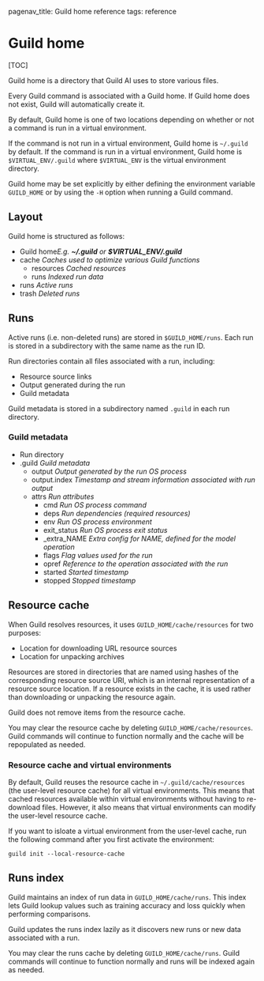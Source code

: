 pagenav_title: Guild home reference
tags: reference

# Guild home

[TOC]

Guild home is a directory that Guild AI uses to store various files.

Every Guild command is associated with a Guild home. If Guild home
does not exist, Guild will automatically create it.

By default, Guild home is one of two locations depending on whether or
not a command is run in a virtual environment.

If the command is not run in a virtual environment, Guild home is
`~/.guild` by default. If the command is run in a virtual environment,
Guild home is `$VIRTUAL_ENV/.guild` where `$VIRTUAL_ENV` is the
virtual environment directory.

Guild home may be set explicitly by either defining the environment
variable `GUILD_HOME` or by using the ``-H`` option when running a
Guild command.

## Layout

Guild home is structured as follows:

<div class="file-tree">
<ul>
<li class="is-folder open">Guild home<i>E.g. <strong>~/.guild</strong> or <strong>$VIRTUAL_ENV/.guild</strong></i>
<li class="is-folder open">cache <i>Caches used to optimize various Guild functions</i>
 <ul>
 <li class="is-folder">resources <i>Cached resources</i></li>
 <li class="is-folder">runs <i>Indexed run data</i></li>
 </ul>
</li>
<li class="is-folder">runs <i>Active runs</i></li>
<li class="is-folder">trash <i>Deleted runs</i></li>
</ul>
</div>

## Runs

Active runs (i.e. non-deleted runs) are stored in
`$GUILD_HOME/runs`. Each run is stored in a subdirectory with the same
name as the run ID.

Run directories contain all files associated with a run, including:

- Resource source links
- Output generated during the run
- Guild metadata

Guild metadata is stored in a subdirectory named `.guild` in each run
directory.

### Guild metadata

<div class="file-tree">
<ul>
<li class="is-folder open">Run directory
<li class="is-folder open">.guild <i>Guild metadata</i>
 <ul>
 <li class="is-file">output <i>Output generated by the run OS process</i></li>
 <li class="is-file">output.index <i>Timestamp and stream information associated with run output</i></li>
 <li class="is-folder open">attrs <i>Run attributes</i>
   <ul>
     <li class="is-file">cmd <i>Run OS process command</i></li>
     <li class="is-file">deps <i>Run dependencies (required resources)</i></li>
     <li class="is-file">env <i>Run OS process environment</i></li>
     <li class="is-file">exit_status <i>Run OS process exit status</i></li>
     <li class="is-file">_extra_NAME <i>Extra config for NAME, defined for the model operation</i></li>
     <li class="is-file">flags <i>Flag values used for the run</i></li>
     <li class="is-file">opref <i>Reference to the operation associated with the run</i></li>
     <li class="is-file">started <i>Started timestamp</i></li>
     <li class="is-file">stopped <i>Stopped timestamp</i></li>
   </ul>
 </li>
 </ul>
</li>
</ul>
</div>

## Resource cache

When Guild resolves resources, it uses `GUILD_HOME/cache/resources`
for two purposes:

- Location for downloading URL resource sources
- Location for unpacking archives

Resources are stored in directories that are named using hashes of the
corresponding resource source URI, which is an internal representation
of a resource source location. If a resource exists in the cache, it
is used rather than downloading or unpacking the resource again.

Guild does not remove items from the resource cache.

You may clear the resource cache by deleting
`GUILD_HOME/cache/resources`. Guild commands will continue to function
normally and the cache will be repopulated as needed.

### Resource cache and virtual environments

By default, Guild reuses the resource cache in
`~/.guild/cache/resources` (the user-level resource cache) for all
virtual environments. This means that cached resources available
within virtual environments without having to re-download
files. However, it also means that virtual environments can modify the
user-level resource cache.

If you want to isloate a virtual environment from the user-level
cache, run the following command after you first activate the
environment:

``` command
guild init --local-resource-cache
```

## Runs index

Guild maintains an index of run data in `GUILD_HOME/cache/runs`. This
index lets Guild lookup values such as training accuracy and loss
quickly when performing comparisons.

Guild updates the runs index lazily as it discovers new runs or new
data associated with a run.

You may clear the runs cache by deleting
`GUILD_HOME/cache/runs`. Guild commands will continue to function
normally and runs will be indexed again as needed.
